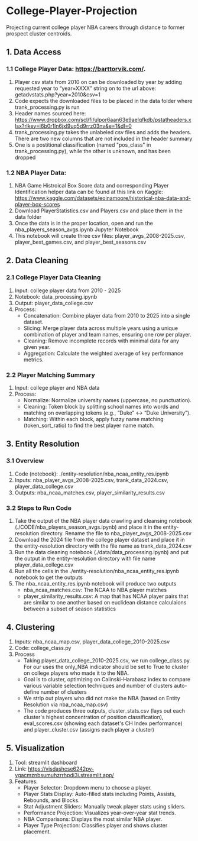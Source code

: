 # College-Player-Projection
Projecting current college player NBA careers through distance to former prospect cluster centroids. 

## 1. Data Access <br>
### 1.1 College Player Data: https://barttorvik.com/.
1. Player csv stats from 2010 on can be downloaded by year by adding requested year to “year=XXXX” string on to the url above: getadvstats.php?year=2010&csv=1
2. Code expects the downloaded files to be placed in the data folder where trank_processing.py is run
3. Header names sourced here: https://www.dropbox.com/scl/fi/ulpor6aan63e9aelqfkdb/pstatheaders.xlsx?rlkey=i6b0r1ln6jxl9uq5d9rrz03nv&e=1&dl=0
4. trank_processing.py takes the unlabeled csv files and adds the headers. There are two new columns that are not included in the header summary
5. One is a postitional classification (named "pos_class" in trank_processing.py), while the other is unknown, and has been dropped

### 1.2 NBA Player Data: 
1. NBA Game Histroical Box Score data and corresponding Player Identification helper data can be found at this link on Kaggle: https://www.kaggle.com/datasets/eoinamoore/historical-nba-data-and-player-box-scores
2. Download PlayerStatistics.csv and Players.csv and place them in the data folder
3. Once the data is in the proper location, open and run the nba_players_season_avgs.ipynb Jupyter Notebook
4. This notebook will create three csv files: player_avgs_2008-2025.csv, player_best_games.csv, and player_best_seasons.csv 

## 2. Data Cleaning
### 2.1 College Player Data Cleaning
1. Input: college player data from 2010 - 2025
2.  Notebook: data_processing.ipynb
3.  Output: player_data_college.csv
4.  Process:
    - Concatenation: Combine player data from 2010 to 2025 into a single dataset.
    - Slicing: Merge player data across multiple years using a unique combination of player and team names, ensuring one row per player.
    - Cleaning: Remove incomplete records with minimal data for any given year.
    - Aggregation: Calculate the weighted average of key performance metrics.
 ### 2.2 Player Matching Summary
1. Input: college player and NBA data
2. Process:
    - Normalize: Normalize university names (uppercase, no punctuation).
    - Cleaning: Token block by splitting school names into words and matching on overlapping tokens (e.g., “Duke” ↔ “Duke University”).
    - Matching: Within each block, apply fuzzy name matching (token_sort_ratio) to find the best player name match.

 
## 3. Entity Resolution
### 3.1 Overview
1. Code (notebook): ./entity-resolution/nba_ncaa_entity_res.ipynb
2. Inputs: nba_player_avgs_2008-2025.csv, trank_data_2024.csv, player_data_college.csv
3. Outputs: nba_ncaa_matches.csv, player_similarity_results.csv

### 3.2 Steps to Run Code
1. Take the output of the NBA player data crawling and cleansing notebook (./CODE/nba_players_season_avgs.ipynb) and place it in the entity-resolution directory. Rename the file to nba_player_avgs_2008-2025.csv
2. Download the 2024 file from the college player dataset and place it in the entity-resolution directory with the file name as trank_data_2024.csv
3. Run the data cleaning notebook (./data/data_processing.ipynb) and put the output in the entity-resolution directory with file name player_data_college.csv
4. Run all the cells in the ./entity-resolution/nba_ncaa_entity_res.ipynb notebook to get the outputs
5. The nba_ncaa_entity_res.ipynb notebook will produce two outputs
   - nba_ncaa_matches.csv: The NCAA to NBA player matches
   - player_similarity_results.csv: A map that has NCAA player pairs that are similar to one another based on euclidean distance calculaions between a subset of season statistics
  
## 4. Clustering
1. Inputs: nba_ncaa_map.csv, player_data_college_2010-2025.csv
2. Code: college_class.py
3. Process
   - Taking player_data_college_2010-2025.csv, we run college_class.py. For our uses the only_NBA indicator should be set to True to cluster on college players who made it to the NBA.
   -  Goal is to cluster, optimizing on Calinski-Harabasz index to compare various variable selection techniques and number of clusters auto-define number of clusters
   -  We strip out players who did not make the NBA (based on Entity Resolution via nba_ncaa_map.csv)
   -  The code produces three outputs, cluster_stats.csv (lays out each cluster's highest concentration of position classification), eval_scores.csv (showing each dataset's CH Index performance) and player_cluster.csv (assigns each player a cluster) 

## 5. Visualization
1. Tool: streamlit dashboard
2. Link: https://visdashcse6242py-ygacmznbsumuhzrrhpdi3j.streamlit.app/
3. Features:
   - Player Selector: Dropdown menu to choose a player.
   - Player Stats Display: Auto-filled stats including Points, Assists, Rebounds, and Blocks.
   - Stat Adjustment Sliders: Manually tweak player stats using sliders.
   - Performance Projection: Visualizes year-over-year stat trends.
   - NBA Comparisons: Displays the most similar NBA player.
   - Player Type Projection: Classifies player and shows cluster placement.


    

